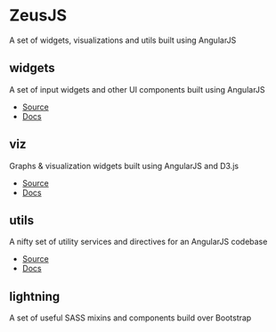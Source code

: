# ZeusJS
A set of widgets, visualizations and utils built using AngularJS


## widgets
A set of input widgets and other UI components built using AngularJS
- [Source](https://github.com/zeusjs/widgets)
- [Docs](http://zeusjs.github.io/widgets/#/api) 

## viz
Graphs & visualization widgets built using AngularJS and D3.js
- [Source](https://github.com/zeusjs/viz)
- [Docs](http://zeusjs.github.io/viz/#/api) 

## utils
A nifty set of utility services and directives for an AngularJS codebase
- [Source](https://github.com/zeusjs/utils)
- [Docs](http://zeusjs.github.io/utils/#/api) 

## lightning
A set of useful SASS mixins and components build over Bootstrap


